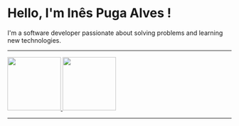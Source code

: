 <h1>Hello, I'm Inês Puga Alves !</h1>

I'm a software developer passionate about solving problems and learning new technologies.

<hr>

<div>
  <a href="https://github.com/inesPuga">
  <img height="120em" src="https://github-readme-stats.vercel.app/api?username=inesPuga&show_icons=true&theme=dracula&include_all_commits=true&count_private=true"/>
  <img height="120em"src="https://github-readme-stats.vercel.app/api/top-langs/?username=inesPuga&layout=compact&langs_count=7&theme=dracula"/>
</div>

<hr>
